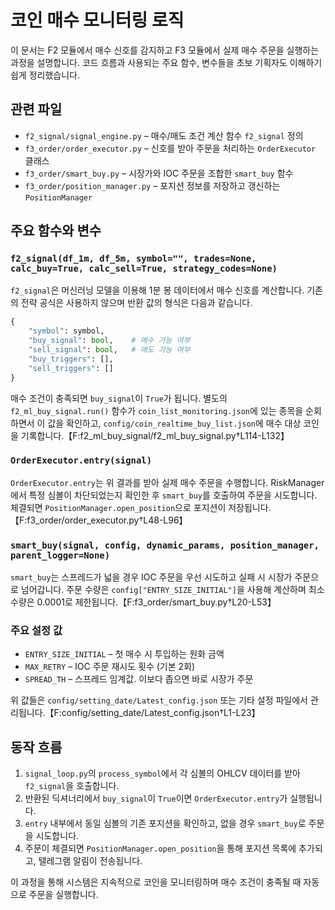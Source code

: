 # 코인 매수 모니터링 로직

이 문서는 F2 모듈에서 매수 신호를 감지하고 F3 모듈에서 실제 매수 주문을 실행하는 과정을 설명합니다. 코드 흐름과 사용되는 주요 함수, 변수들을 초보 기획자도 이해하기 쉽게 정리했습니다.

## 관련 파일
- `f2_signal/signal_engine.py` – 매수/매도 조건 계산 함수 `f2_signal` 정의
- `f3_order/order_executor.py` – 신호를 받아 주문을 처리하는 `OrderExecutor` 클래스
- `f3_order/smart_buy.py` – 시장가와 IOC 주문을 조합한 `smart_buy` 함수
- `f3_order/position_manager.py` – 포지션 정보를 저장하고 갱신하는 `PositionManager`

## 주요 함수와 변수

### `f2_signal(df_1m, df_5m, symbol="", trades=None, calc_buy=True, calc_sell=True, strategy_codes=None)`
`f2_signal`은 머신러닝 모델을 이용해 1분 봉 데이터에서 매수 신호를 계산합니다. 기존의 전략 공식은 사용하지 않으며 반환 값의 형식은 다음과 같습니다.
```python
{
    "symbol": symbol,
    "buy_signal": bool,    # 매수 가능 여부
    "sell_signal": bool,   # 매도 가능 여부
    "buy_triggers": [],
    "sell_triggers": []
}
```
매수 조건이 충족되면 `buy_signal`이 `True`가 됩니다. 별도의 `f2_ml_buy_signal.run()` 함수가 `coin_list_monitoring.json`에 있는 종목을 순회하면서 이 값을 확인하고, `config/coin_realtime_buy_list.json`에 매수 대상 코인을 기록합니다.【F:f2_ml_buy_signal/f2_ml_buy_signal.py†L114-L132】


### `OrderExecutor.entry(signal)`
`OrderExecutor.entry`는 위 결과를 받아 실제 매수 주문을 수행합니다. RiskManager에서 특정 심볼이 차단되었는지 확인한 후 `smart_buy`를 호출하여 주문을 시도합니다. 체결되면 `PositionManager.open_position`으로 포지션이 저장됩니다.
【F:f3_order/order_executor.py†L48-L96】

### `smart_buy(signal, config, dynamic_params, position_manager, parent_logger=None)`
`smart_buy`는 스프레드가 넓을 경우 IOC 주문을 우선 시도하고 실패 시 시장가 주문으로 넘어갑니다. 주문 수량은 `config["ENTRY_SIZE_INITIAL"]`을 사용해 계산하며 최소 수량은 0.0001로 제한됩니다.【F:f3_order/smart_buy.py†L20-L53】

### 주요 설정 값
- `ENTRY_SIZE_INITIAL` – 첫 매수 시 투입하는 원화 금액
- `MAX_RETRY` – IOC 주문 재시도 횟수 (기본 2회)
- `SPREAD_TH` – 스프레드 임계값. 이보다 좁으면 바로 시장가 주문

위 값들은 `config/setting_date/Latest_config.json` 또는 기타 설정 파일에서 관리됩니다.【F:config/setting_date/Latest_config.json†L1-L23】

## 동작 흐름
1. `signal_loop.py`의 `process_symbol`에서 각 심볼의 OHLCV 데이터를 받아 `f2_signal`을 호출합니다.
2. 반환된 딕셔너리에서 `buy_signal`이 `True`이면 `OrderExecutor.entry`가 실행됩니다.
3. `entry` 내부에서 동일 심볼의 기존 포지션을 확인하고, 없을 경우 `smart_buy`로 주문을 시도합니다.
4. 주문이 체결되면 `PositionManager.open_position`을 통해 포지션 목록에 추가되고, 텔레그램 알림이 전송됩니다.

이 과정을 통해 시스템은 지속적으로 코인을 모니터링하며 매수 조건이 충족될 때 자동으로 주문을 실행합니다.
